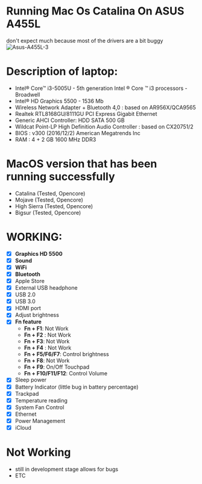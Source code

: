 # Running Mac Os Catalina On ASUS A455L

don't expect much because most of the drivers are a bit buggy
![Asus-A455L-3](https://user-images.githubusercontent.com/89202419/135137658-aff972ab-1372-42f3-9417-2e3b4262a94c.jpg)

# Description of laptop:
- Intel® Core™ i3-5005U - 5th generation Intel ® Core ™ i3 processors - Broadwell
- Intel® HD Graphics 5500 - 1536 Mb
- Wireless Network Adapter + Bluetooth 4,0 : based on AR956X/QCA9565
- Realtek RTL8168GU/8111GU PCI Express Gigabit Ethernet
- Generic AHCI Controller: HDD SATA 500 GB
- Wildcat Point-LP High Definition Audio Controller : based on CX20751/2
- BIOS : v300 (2016/12/2) American Megatrends Inc
- RAM : 4 + 2 GB 1600 MHz DDR3

# MacOS version that has been running successfully
- Catalina (Tested, Opencore)
- Mojave (Tested, Opencore)
- High Sierra (Tested, Opencore)
- Bigsur (Tested, Opencore)

# WORKING:
- [x] **Graphics HD 5500**
- [x] **Sound**
- [x] **WiFi**
- [x] **Bluetooth** 
- [x] Apple Store
- [x] External USB headphone
- [x] USB 2.0
- [x] USB 3.0
- [x] HDMI port 
- [x] Adjust brightness
- [x] **Fn feature** 
    + **Fn + F1**: Not Work
    + **Fn + F2** : Not Work
    + **Fn + F3**: Not Work
    + **Fn + F4** : Not Work
    + **Fn + F5/F6/F7**: Control brightness
    + **Fn + F8**: Not Work
    + **Fn + F9**: On/Off Touchpad
    + **Fn + F10/F11/F12**: Control Volume
- [x] Sleep power
- [x] Battery Indicator (little bug in battery percentage)
- [x] Trackpad
- [x] Temperature reading
- [x] System Fan Control
- [x] Ethernet 
- [x] Power Management 
- [x] iCloud 

# Not Working
- still in development stage allows for bugs
- ETC

